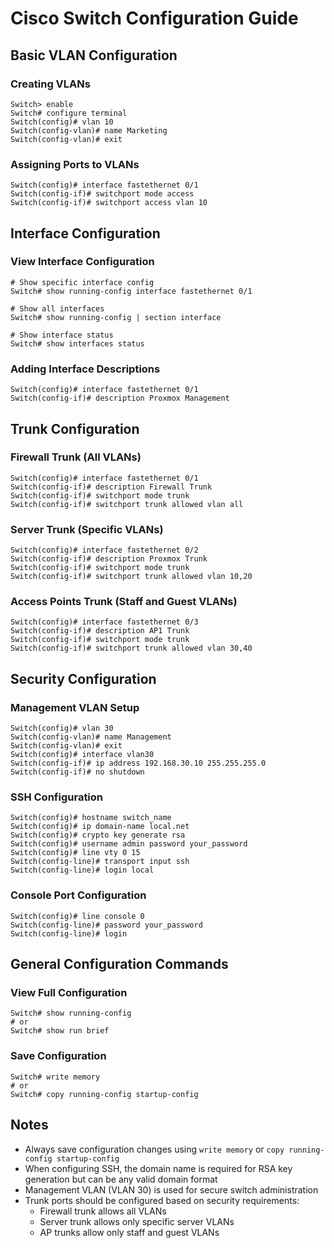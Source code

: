 # Cisco Switch Configuration Guide

## Basic VLAN Configuration

### Creating VLANs
```cisco
Switch> enable
Switch# configure terminal
Switch(config)# vlan 10
Switch(config-vlan)# name Marketing
Switch(config-vlan)# exit
```

### Assigning Ports to VLANs
```cisco
Switch(config)# interface fastethernet 0/1
Switch(config-if)# switchport mode access
Switch(config-if)# switchport access vlan 10
```

## Interface Configuration

### View Interface Configuration
```cisco
# Show specific interface config
Switch# show running-config interface fastethernet 0/1

# Show all interfaces
Switch# show running-config | section interface

# Show interface status
Switch# show interfaces status
```

### Adding Interface Descriptions
```cisco
Switch(config)# interface fastethernet 0/1
Switch(config-if)# description Proxmox Management
```

## Trunk Configuration

### Firewall Trunk (All VLANs)
```cisco
Switch(config)# interface fastethernet 0/1
Switch(config-if)# description Firewall Trunk
Switch(config-if)# switchport mode trunk
Switch(config-if)# switchport trunk allowed vlan all
```

### Server Trunk (Specific VLANs)
```cisco
Switch(config)# interface fastethernet 0/2
Switch(config-if)# description Proxmox Trunk
Switch(config-if)# switchport mode trunk
Switch(config-if)# switchport trunk allowed vlan 10,20
```

### Access Points Trunk (Staff and Guest VLANs)
```cisco
Switch(config)# interface fastethernet 0/3
Switch(config-if)# description AP1 Trunk
Switch(config-if)# switchport mode trunk
Switch(config-if)# switchport trunk allowed vlan 30,40
```

## Security Configuration

### Management VLAN Setup
```cisco
Switch(config)# vlan 30
Switch(config-vlan)# name Management
Switch(config-vlan)# exit
Switch(config)# interface vlan30
Switch(config-if)# ip address 192.168.30.10 255.255.255.0
Switch(config-if)# no shutdown
```

### SSH Configuration
```cisco
Switch(config)# hostname switch_name
Switch(config)# ip domain-name local.net
Switch(config)# crypto key generate rsa
Switch(config)# username admin password your_password
Switch(config)# line vty 0 15
Switch(config-line)# transport input ssh
Switch(config-line)# login local
```

### Console Port Configuration
```cisco
Switch(config)# line console 0
Switch(config-line)# password your_password
Switch(config-line)# login
```

## General Configuration Commands

### View Full Configuration
```cisco
Switch# show running-config
# or
Switch# show run brief
```

### Save Configuration
```cisco
Switch# write memory
# or
Switch# copy running-config startup-config
```

## Notes
- Always save configuration changes using `write memory` or `copy running-config startup-config`
- When configuring SSH, the domain name is required for RSA key generation but can be any valid domain format
- Management VLAN (VLAN 30) is used for secure switch administration
- Trunk ports should be configured based on security requirements:
  - Firewall trunk allows all VLANs
  - Server trunk allows only specific server VLANs
  - AP trunks allow only staff and guest VLANs

